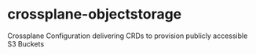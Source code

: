 # crossplane-objectstorage
Crossplane Configuration delivering CRDs to provision publicly accessible S3 Buckets
